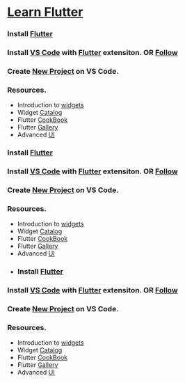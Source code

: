 # [Learn Flutter](https://docs.flutter.dev/)

### Install [Flutter](https://docs.flutter.dev/get-started/install)
### Install [VS Code](https://code.visualstudio.com/) with [Flutter](https://marketplace.visualstudio.com/items?itemName=Dart-Code.flutter) extensiton. OR [Follow](https://docs.flutter.dev/get-started/editor?tab=vscode)
### Create [New Project](https://docs.flutter.dev/development/tools/vs-code#creating-projects) on VS Code.
### Resources.
- Introduction to [widgets](https://docs.flutter.dev/development/ui/widgets-intro)
- Widget [Catalog](https://docs.flutter.dev/development/ui/widgets)
- Flutter [CookBook](https://docs.flutter.dev/cookbook)
- Flutter [Gallery](https://gallery.flutter.dev/#/)
- Advanced [UI](https://docs.flutter.dev/development/ui/advanced)

### Install [Flutter](https://docs.flutter.dev/get-started/install)
### Install [VS Code](https://code.visualstudio.com/) with [Flutter](https://marketplace.visualstudio.com/items?itemName=Dart-Code.flutter) extensiton. OR [Follow](https://docs.flutter.dev/get-started/editor?tab=vscode)
### Create [New Project](https://docs.flutter.dev/development/tools/vs-code#creating-projects) on VS Code.
### Resources.
- Introduction to [widgets](https://docs.flutter.dev/development/ui/widgets-intro)
- Widget [Catalog](https://docs.flutter.dev/development/ui/widgets)
- Flutter [CookBook](https://docs.flutter.dev/cookbook)
- Flutter [Gallery](https://gallery.flutter.dev/#/)
- Advanced [UI](https://docs.flutter.dev/development/ui/advanced)
- ### Install [Flutter](https://docs.flutter.dev/get-started/install)
### Install [VS Code](https://code.visualstudio.com/) with [Flutter](https://marketplace.visualstudio.com/items?itemName=Dart-Code.flutter) extensiton. OR [Follow](https://docs.flutter.dev/get-started/editor?tab=vscode)
### Create [New Project](https://docs.flutter.dev/development/tools/vs-code#creating-projects) on VS Code.
### Resources.
- Introduction to [widgets](https://docs.flutter.dev/development/ui/widgets-intro)
- Widget [Catalog](https://docs.flutter.dev/development/ui/widgets)
- Flutter [CookBook](https://docs.flutter.dev/cookbook)
- Flutter [Gallery](https://gallery.flutter.dev/#/)
- Advanced [UI](https://docs.flutter.dev/development/ui/advanced)
